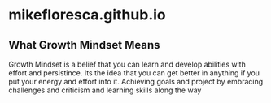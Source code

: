 # mikefloresca.github.io

## **What Growth Mindset Means**

Growth Mindset is a belief that you can learn and develop abilities with effort and persistince.
Its the idea that you can get better in anything if you put your energy and effort into it. Achieving goals and project
by embracing challenges and criticism and learning skills along the way
